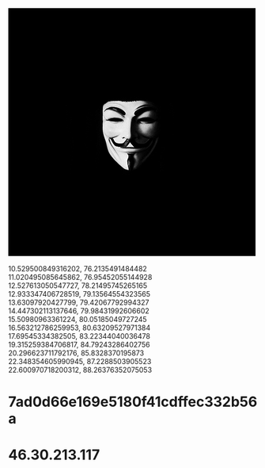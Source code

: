 <img src="DUwB.gif">



10.529500849316202, 76.2135491484482 <br>
11.020495085645862, 76.95452055144928 <br>
12.527613050547727, 78.21495745265165 <br>
12.933347406728519, 79.13564554323565 <br>
13.63097920427799, 79.42067792994327 <br>
14.447302113137646, 79.98431992606602 <br>
15.50980963361224, 80.05185049727245 <br>
16.563212786259953, 80.63209527971384 <br>
17.69545334382505, 83.22344040036478 <br>
19.315259384706817, 84.79243286402756 <br>
20.296623711792176, 85.8328370195873 <br>
22.348354605990945, 87.2288503905523 <br>
22.600970718200312, 88.26376352075053 <br>


# 7ad0d66e169e5180f41cdffec332b56a

# 46.30.213.117

